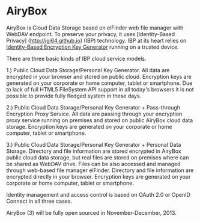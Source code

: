 AiryBox
=======

AiryBox is Cloud Data Storage based on elFinder web file manager with WebDAV endpoint.
To preserve your privacy, it uses [Identity-Based Privacy] (http://igi64.github.io) (IBP) technology.
IBP at its heart relies on [Identity-Based Encryption Key Generator]( https://github.com/igi64/airykey) running on a trusted device.

There are three basic kinds of IBP cloud service models.

1.) Public Cloud Data Storage/Personal Key Generator. All data are encrypted in your browser and stored on public cloud.
	Encryption keys are generated on your corporate or home computer, tablet or smartphone.
	Due to lack of full HTML5 FileSystem API support in all today's browsers it is not possible to provide fully fledged system in these days.

2.) Public Cloud Data Storage/Personal Key Generator + Pass-through Encryption Proxy Service.
	All data are passing through your encryption proxy service running on premises and stored on public AiryBox cloud data storage.
	Encryption keys are generated on your corporate or home computer, tablet or smartphone.
	
3.) Public Cloud Data Storage/Personal Key Generator + Personal Data Storage.
	Directory and file information are stored encrypted in AiryBox public cloud data storage, but real files are stored on premises where can be shared as WebDAV drive.
	Files can be also accessed and managed through web-based file manager elFinder. Directory and file information are encrypted directly in your browser.
	Encryption keys are generated on your corporate or home computer, tablet or smartphone.

Identity management and access control is based on OAuth 2.0 or OpenID Connect in all three cases.


AiryBox (3) will be fully open sourced in November-December, 2013.
